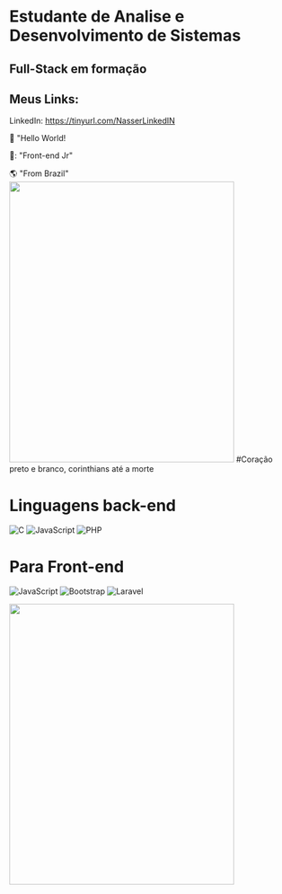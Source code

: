 
# Estudante de Analise e Desenvolvimento de Sistemas
## Full-Stack em formação
## Meus Links:
LinkedIn: https://tinyurl.com/NasserLinkedIN

:black_heart: "Hello World!

:blue_heart:: "Front-end Jr"

:earth_americas:  "From Brazil"
<img width= "400px" height= "500px" img src="https://i.pinimg.com/originals/3c/6a/5b/3c6a5ba98a49b2f862dcce0afc92da2b.gif"/>
#Coração preto e branco, corinthians até a morte


# Linguagens back-end

![C](https://img.shields.io/badge/c-%2300599C.svg?style=for-the-badge&logo=c&logoColor=white)
![JavaScript](https://img.shields.io/badge/javascript-%23323330.svg?style=for-the-badge&logo=javascript&logoColor=%23F7DF1E)
![PHP](https://img.shields.io/badge/php-%23777BB4.svg?style=for-the-badge&logo=php&logoColor=white)
# Para Front-end
 ![JavaScript](https://img.shields.io/badge/javascript-%23323330.svg?style=for-the-badge&logo=javascript&logoColor=%23F7DF1E)
 ![Bootstrap](https://img.shields.io/badge/bootstrap-%238511FA.svg?style=for-the-badge&logo=bootstrap&logoColor=white)
 ![Laravel](https://img.shields.io/badge/laravel-%23FF2D20.svg?style=for-the-badge&logo=laravel&logoColor=white)



<img width= "400px" height= "500px" img src="https://i.pinimg.com/originals/3c/6a/5b/3c6a5ba98a49b2f862dcce0afc92da2b.gif"/>



